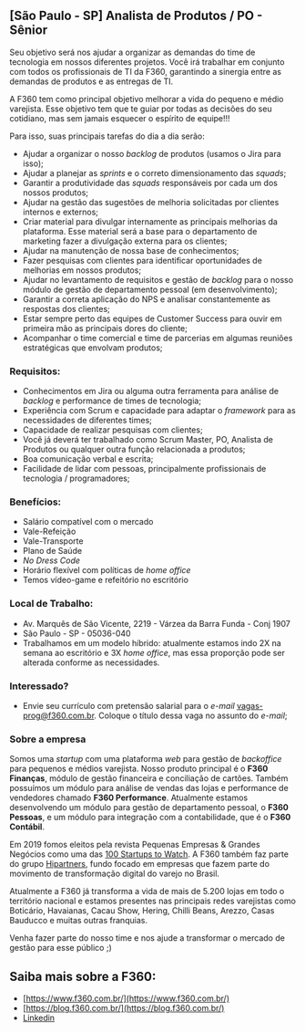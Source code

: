 ## [São Paulo - SP] Analista de Produtos / PO - Sênior

Seu objetivo será nos ajudar a organizar as demandas do time de tecnologia em nossos diferentes projetos. Você irá trabalhar em conjunto com todos os profissionais de TI da F360, garantindo a sinergia entre as demandas de produtos e as entregas de TI. 

A F360 tem como principal objetivo melhorar a vida do pequeno e médio varejista. Esse objetivo tem que te guiar por todas as decisões do seu cotidiano, mas sem jamais esquecer o espírito de equipe!!!

Para isso, suas principais tarefas do dia a dia serão:

- Ajudar a organizar o nosso _backlog_ de produtos (usamos o Jira para isso);
- Ajudar a planejar as _sprints_ e o correto dimensionamento das _squads_;
- Garantir a produtividade das _squads_ responsáveis por cada um dos nossos produtos;
- Ajudar na gestão das sugestões de melhoria solicitadas por clientes internos e externos;
- Criar material para divulgar internamente as principais melhorias da plataforma. Esse material será a base para o departamento de marketing fazer a divulgação externa para os clientes;
- Ajudar na manutenção de nossa base de conhecimentos;
- Fazer pesquisas com clientes para identificar oportunidades de melhorias em nossos produtos;
- Ajudar no levantamento de requisitos e gestão de _backlog_ para o nosso módulo de gestão de departamento pessoal (em desenvolvimento);
- Garantir a correta aplicação do NPS e analisar constantemente as respostas dos clientes;
- Estar sempre perto das equipes de Customer Success para ouvir em primeira mão as principais dores do cliente;
- Acompanhar o time comercial e time de parcerias em algumas reuniões estratégicas que envolvam produtos;

### Requisitos:
- Conhecimentos em Jira ou alguma outra ferramenta para análise de _backlog_ e performance de times de tecnologia;
- Experiência com Scrum e capacidade para adaptar o _framework_ para as necessidades de diferentes times;
- Capacidade de realizar pesquisas com clientes;
- Você já deverá ter trabalhado como Scrum Master, PO, Analista de Produtos ou qualquer outra função relacionada a produtos;
- Boa comunicação verbal e escrita;
- Facilidade de lidar com pessoas, principalmente profissionais de tecnologia / programadores;

### Benefícios:
 - Salário compatível com o mercado
 - Vale-Refeição
 - Vale-Transporte
 - Plano de Saúde
 - _No Dress Code_
 - Horário flexível com políticas de _home office_
 - Temos vídeo-game e refeitório no escritório

### Local de Trabalho:
- Av. Marquês de São Vicente, 2219 - Várzea da Barra Funda - Conj 1907
- São Paulo - SP - 05036-040
- Trabalhamos em um modelo híbrido: atualmente estamos indo 2X na semana ao escritório e 3X _home office_, mas essa proporção pode ser alterada conforme as necessidades.

### Interessado?
- Envie seu currículo com pretensão salarial para o _e-mail_ [vagas-prog@f360.com.br](mailto:vagas-prog@f360.com.br). Coloque o título dessa vaga no assunto do _e-mail_;

### Sobre a empresa
Somos uma _startup_ com uma plataforma _web_ para gestão de _backoffice_ para pequenos e médios varejista. Nosso produto principal é o **F360 Finanças**, módulo de gestão financeira e conciliação de cartões. Também possuímos um módulo para análise de vendas das lojas e performance de vendedores chamado **F360 Performance**. Atualmente estamos desenvolvendo um módulo para gestão de departamento pessoal, o **F360 Pessoas**, e um módulo para integração com a contabilidade, que é o **F360 Contábil**.

Em 2019 fomos eleitos pela revista Pequenas Empresas & Grandes Negócios como uma das [100 Startups to Watch](https://revistapegn.globo.com/Startups/noticia/2019/05/100-startups-brasileiras-para-voce-ficar-de-olho.html). A F360 também faz parte do grupo [Hipartners](https://www.hipartners.com.br/), fundo focado em empresas que fazem parte do movimento de transformação digital do varejo no Brasil.

Atualmente a F360 já transforma a vida de mais de 5.200 lojas em todo o território nacional e estamos presentes nas principais redes varejistas como Boticário, Havaianas, Cacau Show, Hering, Chilli Beans, Arezzo, Casas Bauducco e muitas outras franquias. 

Venha fazer parte do nosso time e nos ajude a transformar o mercado de gestão para esse público ;)

## Saiba mais sobre a F360:
- [https://www.f360.com.br/](https://www.f360.com.br/)
- [https://blog.f360.com.br/](https://blog.f360.com.br/)
- [Linkedin](https://www.linkedin.com/company/f-360)
